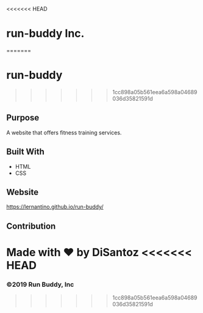 <<<<<<< HEAD
# run-buddy Inc.
=======
# run-buddy
>>>>>>> 1cc898a05b561eea6a598a04689036d35821591d

## Purpose
A website that offers fitness training services.

## Built With
* HTML
* CSS

## Website
https://lernantino.github.io/run-buddy/

## Contribution
Made with ❤️ by DiSantoz
<<<<<<< HEAD
=======

### ©️2019 Run Buddy, Inc
>>>>>>> 1cc898a05b561eea6a598a04689036d35821591d
